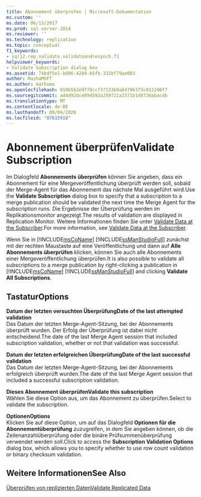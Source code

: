 ```yaml
---
title: Abonnement überprüfen | Microsoft-Dokumentation
ms.custom: ''
ms.date: 06/13/2017
ms.prod: sql-server-2014
ms.reviewer: ''
ms.technology: replication
ms.topic: conceptual
f1_keywords:
- sql12.rep.validate.validateandresynch.f1
helpviewer_keywords:
- Validate Subscription dialog box
ms.assetid: 74bdf5e1-b886-4284-b5fb-332bf79ae083
author: MashaMSFT
ms.author: mathoma
ms.openlocfilehash: 010b5b2e9778ccf37133b0a84796373c012290f7
ms.sourcegitcommit: ad4d92dce894592a259721a1571b1d8736abacdb
ms.translationtype: MT
ms.contentlocale: de-DE
ms.lasthandoff: 08/04/2020
ms.locfileid: "87615918"
---
```

# <a name="validate-subscription"></a><span data-ttu-id="41b0e-102">Abonnement überprüfen</span><span class="sxs-lookup"><span data-stu-id="41b0e-102">Validate Subscription</span></span>
  <span data-ttu-id="41b0e-103">Im Dialogfeld **Abonnements überprüfen** können Sie angeben, dass ein Abonnement für eine Mergeveröffentlichung überprüft werden soll, sobald der Merge-Agent für das Abonnement das nächste Mal ausgeführt wird.</span><span class="sxs-lookup"><span data-stu-id="41b0e-103">Use the **Validate Subscription** dialog box to specify that a subscription to a merge publication should be validated the next time the Merge Agent for the subscription runs.</span></span> <span data-ttu-id="41b0e-104">Die Ergebnisse der Überprüfung werden im Replikationsmonitor angezeigt.</span><span class="sxs-lookup"><span data-stu-id="41b0e-104">The results of validation are displayed in Replication Monitor.</span></span> <span data-ttu-id="41b0e-105">Weitere Informationen finden Sie unter [Validate Data at the Subscriber](validate-data-at-the-subscriber.md).</span><span class="sxs-lookup"><span data-stu-id="41b0e-105">For more information, see [Validate Data at the Subscriber](validate-data-at-the-subscriber.md).</span></span>  
  
 <span data-ttu-id="41b0e-106">Wenn Sie in [!INCLUDE[msCoName](../../includes/msconame-md.md)] [!INCLUDE[ssManStudioFull](../../includes/ssmanstudiofull-md.md)] zunächst mit der rechten Maustaste auf eine Veröffentlichung und dann auf **Alle Abonnements überprüfen** klicken, können Sie auch alle Abonnements einer Mergeveröffentlichung überprüfen.</span><span class="sxs-lookup"><span data-stu-id="41b0e-106">It is also possible to validate all subscriptions to a merge publication by right-clicking a publication in [!INCLUDE[msCoName](../../includes/msconame-md.md)] [!INCLUDE[ssManStudioFull](../../includes/ssmanstudiofull-md.md)] and clicking **Validate All Subscriptions**.</span></span>  
  
## <a name="options"></a><span data-ttu-id="41b0e-107">Tastatur</span><span class="sxs-lookup"><span data-stu-id="41b0e-107">Options</span></span>  
 <span data-ttu-id="41b0e-108">**Datum der letzten versuchten Überprüfung**</span><span class="sxs-lookup"><span data-stu-id="41b0e-108">**Date of the last attempted validation**</span></span>  
 <span data-ttu-id="41b0e-109">Das Datum der letzten Merge-Agent-Sitzung, bei der Abonnements überprüft wurden. Der Erfolg der Überprüfung ist dabei nicht entscheidend.</span><span class="sxs-lookup"><span data-stu-id="41b0e-109">The date of the last Merge Agent session that included subscription validation, whether or not that validation was successful.</span></span>  
  
 <span data-ttu-id="41b0e-110">**Datum der letzten erfolgreichen Überprüfung**</span><span class="sxs-lookup"><span data-stu-id="41b0e-110">**Date of the last successful validation**</span></span>  
 <span data-ttu-id="41b0e-111">Das Datum der letzten Merge-Agent-Sitzung, bei der Abonnements erfolgreich überprüft wurden.</span><span class="sxs-lookup"><span data-stu-id="41b0e-111">The date of the last Merge Agent session that included a successful subscription validation.</span></span>  
  
 <span data-ttu-id="41b0e-112">**Dieses Abonnement überprüfen**</span><span class="sxs-lookup"><span data-stu-id="41b0e-112">**Validate this subscription**</span></span>  
 <span data-ttu-id="41b0e-113">Wählen Sie diese Option aus, um das Abonnement zu überprüfen.</span><span class="sxs-lookup"><span data-stu-id="41b0e-113">Select to validate the subscription.</span></span>  
  
 <span data-ttu-id="41b0e-114">**Optionen**</span><span class="sxs-lookup"><span data-stu-id="41b0e-114">**Options**</span></span>  
 <span data-ttu-id="41b0e-115">Klicken Sie auf diese Option, um auf das Dialogfeld **Optionen für die Abonnementüberprüfung** zuzugreifen, in dem Sie angeben können, ob die Zeilenanzahlüberprüfung oder die binäre Prüfsummenüberprüfung verwendet werden soll.</span><span class="sxs-lookup"><span data-stu-id="41b0e-115">Click to access the **Subscription Validation Options** dialog box, which allows you to specify whether to use row count validation or binary checksum validation.</span></span>  
  
## <a name="see-also"></a><span data-ttu-id="41b0e-116">Weitere Informationen</span><span class="sxs-lookup"><span data-stu-id="41b0e-116">See Also</span></span>  
 [<span data-ttu-id="41b0e-117">Überprüfen von replizierten Daten</span><span class="sxs-lookup"><span data-stu-id="41b0e-117">Validate Replicated Data</span></span>](validate-data-at-the-subscriber.md)  
  
  
